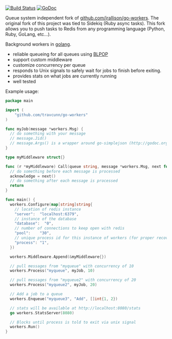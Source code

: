 [![Build Status](https://travis-ci.org/travcunn/go-workers.png)](https://travis-ci.org/travcunn/go-workers)
[![GoDoc](https://godoc.org/github.com/travcunn/go-workers?status.png)](https://godoc.org/github.com/travcunn/go-workers)

Queue system independent fork of [github.com/jrallison/go-workers](https://github.com/jrallison/go-workers).
The original fork of this project was tied to Sidekiq (Ruby async tasks). This fork allows you to push tasks to Redis from any programming language (Python, Ruby, GoLang, etc...).

Background workers in [golang](http://golang.org/).

* reliable queueing for all queues using [BLPOP](http://redis.io/commands/blpop)
* support custom middleware
* customize concurrency per queue
* responds to Unix signals to safely wait for jobs to finish before exiting.
* provides stats on what jobs are currently running
* well tested

Example usage:

```go
package main

import (
	"github.com/travcunn/go-workers"
)

func myJob(message *workers.Msg) {
  // do something with your message
  // message.Jid()
  // message.Args() is a wrapper around go-simplejson (http://godoc.org/github.com/bitly/go-simplejson)
}

type myMiddleware struct{}

func (r *myMiddleware) Call(queue string, message *workers.Msg, next func() bool) (acknowledge bool) {
  // do something before each message is processed
  acknowledge = next()
  // do something after each message is processed
  return
} 

func main() {
  workers.Configure(map[string]string{
    // location of redis instance
    "server":  "localhost:6379",
    // instance of the database
    "database":  "0",
    // number of connections to keep open with redis
    "pool":    "30",
    // unique process id for this instance of workers (for proper recovery of inprogress jobs on crash)
    "process": "1",
  })

  workers.Middleware.Append(&myMiddleware{})

  // pull messages from "myqueue" with concurrency of 10
  workers.Process("myqueue", myJob, 10)

  // pull messages from "myqueue2" with concurrency of 20
  workers.Process("myqueue2", myJob, 20)

  // Add a job to a queue
  workers.Enqueue("myqueue3", "Add", []int{1, 2})

  // stats will be available at http://localhost:8080/stats
  go workers.StatsServer(8080)

  // Blocks until process is told to exit via unix signal
  workers.Run()
}
```
